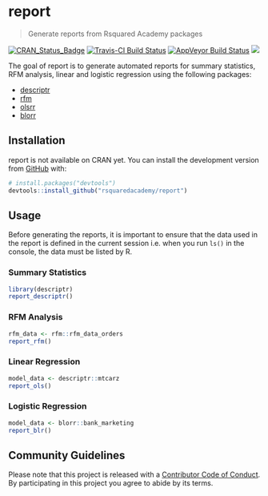 
<!-- README.md is generated from README.Rmd. Please edit that file -->
report
======

> Generate reports from Rsquared Academy packages

[![CRAN\_Status\_Badge](http://www.r-pkg.org/badges/version/report)](https://cran.r-project.org/package=report) [![Travis-CI Build Status](https://travis-ci.org/rsquaredacademy/report.svg?branch=master)](https://travis-ci.org/rsquaredacademy/report) [![AppVeyor Build Status](https://ci.appveyor.com/api/projects/status/github/rsquaredacademy/report?branch=master&svg=true)](https://ci.appveyor.com/project/rsquaredacademy/report) ![](https://img.shields.io/badge/lifecycle-experimental-orange.svg)

The goal of report is to generate automated reports for summary statistics, RFM analysis, linear and logistic regression using the following packages:

-   [descriptr](https://descriptr.rsquaredacademy.com)
-   [rfm](https://rfm.rsquaredacademy.com)
-   [olsrr](https://olsrr.rsquaredacademy.com)
-   [blorr](https://blorr.rsquaredacademy.com)

Installation
------------

report is not available on CRAN yet. You can install the development version from [GitHub](https://github.com/) with:

``` r
# install.packages("devtools")
devtools::install_github("rsquaredacademy/report")
```

Usage
-----

Before generating the reports, it is important to ensure that the data used in the report is defined in the current session i.e. when you run `ls()` in the console, the data must be listed by R.

### Summary Statistics

``` r
library(descriptr)
report_descriptr()
```

### RFM Analysis

``` r
rfm_data <- rfm::rfm_data_orders
report_rfm()
```

### Linear Regression

``` r
model_data <- descriptr::mtcarz
report_ols()
```

### Logistic Regression

``` r
model_data <- blorr::bank_marketing
report_blr()
```

Community Guidelines
--------------------

Please note that this project is released with a [Contributor Code of Conduct](CODE_OF_CONDUCT.md). By participating in this project you agree to abide by its terms.
